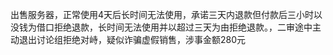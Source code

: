 出售服务器，正常使用4天后长时间无法使用，承诺三天内退款但付款后三小时以没钱为借口拒绝退款，长时间无法使用并以超过三天为由拒绝退款。，二审途中主动退出讨论组拒绝对峙，疑似诈骗虚假销售，涉事金额280元